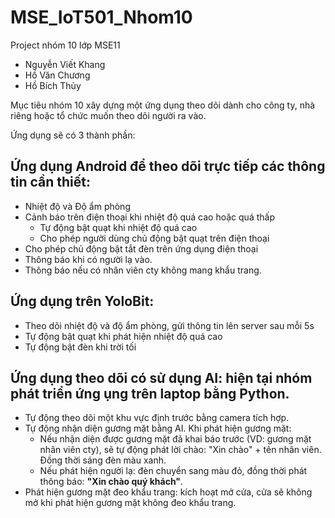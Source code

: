 # MSE_IoT501_Nhom10
Project nhóm 10 lớp MSE11
- Nguyễn Viết Khang
- Hồ Văn Chương
- Hồ Bích Thủy

Mục tiêu nhóm 10 xây dựng một ứng dụng theo dõi dành cho công ty, nhà riêng hoặc tổ chức muốn theo dõi người ra vào.

Ứng dụng sẽ có 3 thành phần:

## Ứng dụng Android để theo dõi trực tiếp các thông tin cần thiết:
- Nhiệt độ và Độ ẩm phòng
- Cảnh báo trên điện thoại khi nhiệt độ quá cao hoặc quá thấp
    - Tự động bật quạt khi nhiệt độ quá cao
    - Cho phép người dùng chủ động bật quạt trên điện thoại
- Cho phép chủ động bật tắt đèn trên ứng dụng điện thoại
- Thông báo khi có người lạ vào.
- Thông báo nếu có nhân viên cty không mang khẩu trang.

## Ứng dụng trên YoloBit:
- Theo dõi nhiệt độ và độ ẩm phòng, gửi thông tin lên server sau mỗi 5s
- Tự động bật quạt khi phát hiện nhiệt độ quá cao
- Tự động bật đèn khi trời tối

## Ứng dụng theo dõi có sử dụng AI: hiện tại nhóm phát triển ứng ụng trên laptop bằng Python.
- Tự động theo dõi một khu vực định trước bằng camera tích hợp.
- Tự động nhận diện gương mặt bằng AI. Khi phát hiện gương mặt:
    - Nếu nhận diện được gương mặt đã khai báo trước (VD: gương mặt nhân viên cty), sẽ tự động phát lời chào: "Xin chào" + tên nhân viên. Đồng thời sáng đèn màu xanh.
    - Nếu phát hiện người lạ: đèn chuyển sang màu đỏ, đồng thời phát thông báo: **"Xin chào quý khách"**.
- Phát hiện gương mặt đeo khẩu trang: kích hoạt mở cửa, cửa sẽ không mở khi phát hiện gương mặt không đeo khẩu trang.

